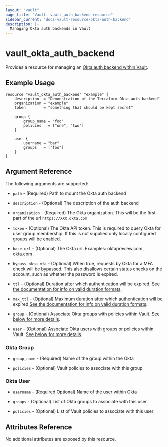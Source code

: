 ```yaml
---
layout: "vault"
page_title: "Vault: vault_auth_backend resource"
sidebar_current: "docs-vault-resource-okta-auth-backend"
description: |-
  Managing Okta auth backends in Vault
---
```


# vault\_okta\_auth\_backend

Provides a resource for managing an
[Okta auth backend within Vault](https://www.vaultproject.io/docs/auth/okta.html).

## Example Usage

```hcl
resource "vault_okta_auth_backend" "example" {
    description  = "Demonstration of the Terraform Okta auth backend"
    organization = "example"
    token        = "something that should be kept secret"
    
    group {
        group_name = "foo"
        policies   = ["one", "two"]
    }
    
    user {
        username = "bar"
        groups   = ["foo"]
    }
}
```

## Argument Reference

The following arguments are supported:

* `path` - (Required) Path to mount the Okta auth backend

* `description` - (Optional) The description of the auth backend

* `organization` - (Required) The Okta organization. This will be the first part of the url `https://XXX.okta.com`

* `token` - (Optional) The Okta API token. This is required to query Okta for user group membership.
If this is not supplied only locally configured groups will be enabled.

* `base_url` - (Optional) The Okta url. Examples: oktapreview.com, okta.com

* `bypass_okta_mfa` - (Optional) When true, requests by Okta for a MFA check will be bypassed. This also disallows certain status checks on the account, such as whether the password is expired.

* `ttl` - (Optional) Duration after which authentication will be expired.
[See the documentation for info on valid duration formats](https://golang.org/pkg/time/#ParseDuration).

* `max_ttl` - (Optional) Maximum duration after which authentication will be expired
[See the documentation for info on valid duration formats](https://golang.org/pkg/time/#ParseDuration).

* `group` - (Optional) Associate Okta groups with policies within Vault.
[See below for more details](#okta-group). 

* `user` - (Optional) Associate Okta users with groups or policies within Vault.
[See below for more details](#okta-user). 

### Okta Group

* `group_name` - (Required) Name of the group within the Okta

* `policies` - (Optional) Vault policies to associate with this group

### Okta User

* `username` - (Required Optional) Name of the user within Okta

* `groups` - (Optional) List of Okta groups to associate with this user

* `policies` - (Optional) List of Vault policies to associate with this user

## Attributes Reference

No additional attributes are exposed by this resource.
